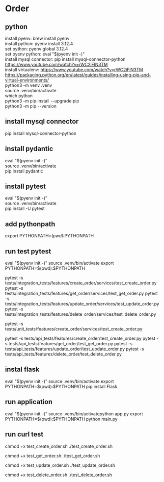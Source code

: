 # Order

## python
install pyenv: brew install pyenv  
install python: pyenv install 3.12.4  
set python: pyenv global 3.12.4  
set pyenv python: eval "$(pyenv init -)"  
install mysql connector: pip install mysql-connector-python  
https://www.youtube.com/watch?v=rWC2iFlN3TM  
install virtualenv: 
https://www.youtube.com/watch?v=rWC2iFlN3TM  
https://packaging.python.org/en/latest/guides/installing-using-pip-and-virtual-environments/  
python3 -m venv .venv  
source .venv/bin/activate  
which python  
python3 -m pip install --upgrade pip  
python3 -m pip --version  

## install mysql connector
pip install mysql-connector-python  

## install pydantic
eval "$(pyenv init -)"  
source .venv/bin/activate  
pip install pydantic  

## install pytest
eval "$(pyenv init -)"  
source .venv/bin/activate  
pip install -U pytest  

## add pythonpath
export PYTHONPATH=$(pwd):$PYTHONPATH

## run test pytest
eval "$(pyenv init -)"
source .venv/bin/activate
export PYTHONPATH=$(pwd):$PYTHONPATH
<!-- pytest tests/features/create_order/services/create_order_test.py -->
pytest -s tests/integration_tests/features/create_order/services/test_create_order.py
pytest -s tests/integration_tests/features/get_order/services/test_get_order.py
pytest -s tests/integration_tests/features/update_order/services/test_update_order.py
pytest -s tests/integration_tests/features/delete_order/services/test_delete_order.py

<!-- failed doing unit test when wrapping method in mysqlutil and test it in test_success -->
pytest -s tests/unit_tests/features/create_order/services/test_create_order.py

pytest -s tests/api_tests/features/create_order/test_create_order.py
pytest -s tests/api_tests/features/get_order/test_get_order.py
pytest -s tests/api_tests/features/update_order/test_update_order.py
pytest -s tests/api_tests/features/delete_order/test_delete_order.py

## instal flask
eval "$(pyenv init -)"
source .venv/bin/activate
export PYTHONPATH=$(pwd):$PYTHONPATH
pip install Flask

## run application
eval "$(pyenv init -)"
source .venv/bin/activatepython app.py
export PYTHONPATH=$(pwd):$PYTHONPATH
python main.py

## run curl test
chmod +x test_create_order.sh
./test_create_order.sh

chmod +x test_get_order.sh
./test_get_order.sh

chmod +x test_update_order.sh
./test_update_order.sh

chmod +x test_delete_order.sh
./test_delete_order.sh
